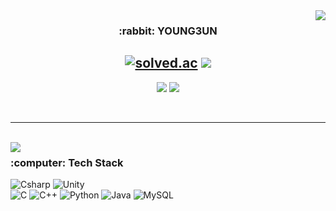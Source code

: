 <img align="right" src="https://github-readme-stats.vercel.app/api?username=yech0i&show_icons=true">
<div align="center">
<h3> :rabbit: YOUNG3UN </h3>

<a href="https://solved.ac/y_e_99"><img alt="solved.ac" src="http://mazassumnida.wtf/api/mini/generate_badge?boj=y_e_99"/></a>
<a href="https://hits.seeyoufarm.com"><img src="https://hits.seeyoufarm.com/api/count/incr/badge.svg?url=https%3A%2F%2Fgithub.com%2Fyech0i&count_bg=%23000000&title_bg=%23000000&icon=&icon_color=%23E7E7E7&title=GitHub&edge_flat=false"/></a>
---
<a href="mailto:kimhyein7110@gmail.com"><img src="https://img.shields.io/badge/Gmail-d14836?style=flat&logo=Gmail&logoColor=white&link=y_e_99@ewhain.net"/></a>
<a href="https://y-e-99.tistory.com"><img src="https://img.shields.io/badge/Tistory-000000?style=for-thebadge&logo=Tistory&logoColor=white&link=https://y-e-99.tistory.com"/></a>
</div>

<br>

---

<br>

<img align="left" src="http://mazandi.herokuapp.com/api?handle=y_e_99&theme=warm"/>
<div class="pull-right">
<h3> :computer: Tech Stack </h3>
  
<img alt="Csharp" src ="https://img.shields.io/badge/Csharp-239120.svg?&style=flat-square&logo=Csharp&logoColor=white"/>
<img alt="Unity" src ="https://img.shields.io/badge/Unity-FAFAFA.svg?&style=flat-square&logo=Unity&logoColor=black"/>

<br>

<img alt="C" src ="https://img.shields.io/badge/C-A8B9CC.svg?&style=flat-square&logo=C&logoColor=white"/>
<img alt="C++" src ="https://img.shields.io/badge/C++-00599C.svg?&style=flat-square&logo=C%2B%2B&logoColor=white"/>
<img alt="Python" src ="https://img.shields.io/badge/Python-3776AB.svg?&style=flat-square&logo=Python&logoColor=white"/>
<img alt="Java" src ="https://img.shields.io/badge/Java-007396.svg?&style=flat-square&logo=Java&logoColor=white"/>
<img alt="MySQL" src ="https://img.shields.io/badge/MySQL-4479A1.svg?&style=flat-square&logo=MySQL&logoColor=white"/>
</div>
